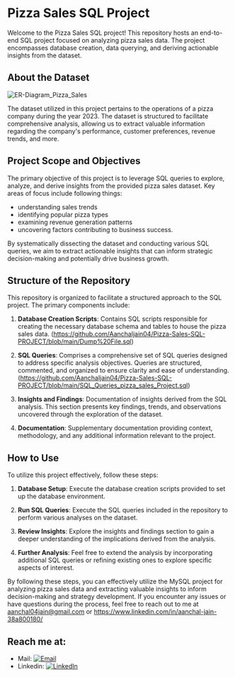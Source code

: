 # Pizza Sales SQL Project

Welcome to the Pizza Sales SQL project! This repository hosts an end-to-end SQL project focused on analyzing pizza sales data. The project encompasses database creation, data querying, and deriving actionable insights from the dataset.

## About the Dataset
![ER-Diagram_Pizza_Sales](https://github.com/Aanchaljain04/Pizza-Sales-SQL-PROJECT/assets/47006604/4df19ee3-bafe-4e71-993a-bba956c13a0b)

The dataset utilized in this project pertains to the operations of a pizza company during the year 2023. The dataset is structured to facilitate comprehensive analysis, allowing us to extract valuable information regarding the company's performance, customer preferences, revenue trends, and more.

## Project Scope and Objectives

The primary objective of this project is to leverage SQL queries to explore, analyze, and derive insights from the provided pizza sales dataset. 
Key areas of focus include following things: 
- understanding sales trends
- identifying popular pizza types
- examining revenue generation patterns
- uncovering factors contributing to business success.
  
By systematically dissecting the dataset and conducting various SQL queries, we aim to extract actionable insights that can inform strategic decision-making and potentially drive business growth.

## Structure of the Repository

This repository is organized to facilitate a structured approach to the SQL project. The primary components include:

1. **Database Creation Scripts**: Contains SQL scripts responsible for creating the necessary database schema and tables to house the pizza sales data. (https://github.com/Aanchaljain04/Pizza-Sales-SQL-PROJECT/blob/main/Dump%20File.sql)

2. **SQL Queries**: Comprises a comprehensive set of SQL queries designed to address specific analysis objectives. Queries are structured, commented, and organized to ensure clarity and ease of understanding. (https://github.com/Aanchaljain04/Pizza-Sales-SQL-PROJECT/blob/main/SQL_Queries_pizza_sales_Project.sql)

3. **Insights and Findings**: Documentation of insights derived from the SQL analysis. This section presents key findings, trends, and observations uncovered through the exploration of the dataset.

4. **Documentation**: Supplementary documentation providing context, methodology, and any additional information relevant to the project.

## How to Use

To utilize this project effectively, follow these steps:

1. **Database Setup**: Execute the database creation scripts provided to set up the database environment.

2. **Run SQL Queries**: Execute the SQL queries included in the repository to perform various analyses on the dataset.

3. **Review Insights**: Explore the insights and findings section to gain a deeper understanding of the implications derived from the analysis.

4. **Further Analysis**: Feel free to extend the analysis by incorporating additional SQL queries or refining existing ones to explore specific aspects of interest.

By following these steps, you can effectively utilize the MySQL project for analyzing pizza sales data and extracting valuable insights to inform decision-making and strategy development. If you encounter any issues or have questions during the process, feel free to reach out to me at aanchal04jain@gmail.com or https://www.linkedin.com/in/aanchal-jain-38a800180/

## Reach me at:

- Mail: [![Email](https://img.shields.io/badge/Email-Aanchal04jain%40gmail.com-red)](mailto:Aanchal04jain@gmail.com)
- Linkedin: [![LinkedIn](https://img.shields.io/badge/LinkedIn-Aanchal%20Jain-blue)](https://www.linkedin.com/in/aanchal-jain-38a800180/)
